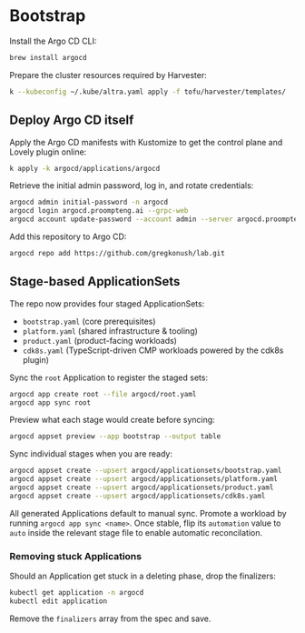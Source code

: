 # Bootstrap

Install the Argo CD CLI:

```bash
brew install argocd
```

Prepare the cluster resources required by Harvester:

```bash
k --kubeconfig ~/.kube/altra.yaml apply -f tofu/harvester/templates/
```

## Deploy Argo CD itself

Apply the Argo CD manifests with Kustomize to get the control plane and Lovely plugin online:

```bash
k apply -k argocd/applications/argocd
```

Retrieve the initial admin password, log in, and rotate credentials:

```bash
argocd admin initial-password -n argocd
argocd login argocd.proompteng.ai --grpc-web
argocd account update-password --account admin --server argocd.proompteng.ai
```

Add this repository to Argo CD:

```bash
argocd repo add https://github.com/gregkonush/lab.git
```

## Stage-based ApplicationSets

The repo now provides four staged ApplicationSets:

- `bootstrap.yaml` (core prerequisites)
- `platform.yaml` (shared infrastructure & tooling)
- `product.yaml` (product-facing workloads)
- `cdk8s.yaml` (TypeScript-driven CMP workloads powered by the cdk8s plugin)

Sync the `root` Application to register the staged sets:

```bash
argocd app create root --file argocd/root.yaml
argocd app sync root
```

Preview what each stage would create before syncing:

```bash
argocd appset preview --app bootstrap --output table
```

Sync individual stages when you are ready:

```bash
argocd appset create --upsert argocd/applicationsets/bootstrap.yaml
argocd appset create --upsert argocd/applicationsets/platform.yaml
argocd appset create --upsert argocd/applicationsets/product.yaml
argocd appset create --upsert argocd/applicationsets/cdk8s.yaml
```

All generated Applications default to manual sync. Promote a workload by running `argocd app sync <name>`. Once stable, flip its `automation` value to `auto` inside the relevant stage file to enable automatic reconcilation.

### Removing stuck Applications

Should an Application get stuck in a deleting phase, drop the finalizers:

```bash
kubectl get application -n argocd
kubectl edit application
```

Remove the `finalizers` array from the spec and save.
